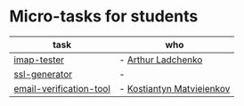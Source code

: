 # Micro-tasks for students

task | who 
---|---
[imap-tester](./tasks/task-mail-tester.md) | - [Arthur Ladchenko](https://github.com/ArthCodeUA/imap-tester) 
[ssl-generator](./tasks/task-ssl-generator.md) | -
[email-verification-tool](./tasks/task-email-verification-tool.md)| - [Kostiantyn Matvieienkov](https://github.com/kostiantynn/simple-mail-tester-backend) 
